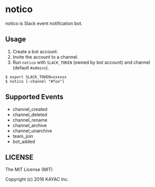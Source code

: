 # notico

notico is Slack event notification bot.

## Usage

1. Create a bot account.
2. Invite the account to a channel.
3. Run `notico` with `SLACK_TOKEN` (owned by bot account) and channel (default `#admins`).

```
$ export SLACK_TOKEN=xxxxxx
$ notico [-channel "#foo"]
```

## Supported Events

- channel_created
- channel_deleted
- channel_rename
- channel_archive
- channel_unarchive
- team_join
- bot_added


## LICENSE

The MIT License (MIT)

Copyright (c) 2016 KAYAC Inc.
